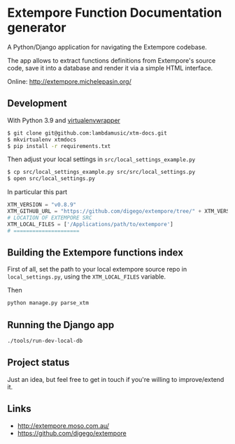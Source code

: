 # Extempore Function Documentation generator

A Python/Django application for navigating the Extempore codebase. 

The app allows to extract functions definitions from Extempore's source code, save it into a database and render it via a simple HTML interface. 

Online: http://extempore.michelepasin.org/


## Development

With Python 3.9 and [virtualenvwrapper](https://virtualenvwrapper.readthedocs.io/en/latest/index.html)

```bash
$ git clone git@github.com:lambdamusic/xtm-docs.git
$ mkvirtualenv xtmdocs
$ pip install -r requirements.txt
```

Then adjust your local settings in `src/local_settings_example.py`

```bash
$ cp src/local_settings_example.py src/src/local_settings.py
$ open src/local_settings.py
```

In particular this part

```python
XTM_VERSION = "v0.8.9"
XTM_GITHUB_URL = "https://github.com/digego/extempore/tree/" + XTM_VERSION
# LOCATION OF EXTEMPORE SRC
XTM_LOCAL_FILES = ['/Applications/path/to/extempore']
# =====================
```

## Building the Extempore functions index

First of all, set the path to your local extempore source repo in `local_settings.py`, using the `XTM_LOCAL_FILES` variable.

Then

```bash
python manage.py parse_xtm
```


## Running the Django app

```bash
./tools/run-dev-local-db
```


## Project status

Just an idea, but feel free to get in touch if you're willing to improve/extend it.  


## Links

* http://extempore.moso.com.au/
* https://github.com/digego/extempore
